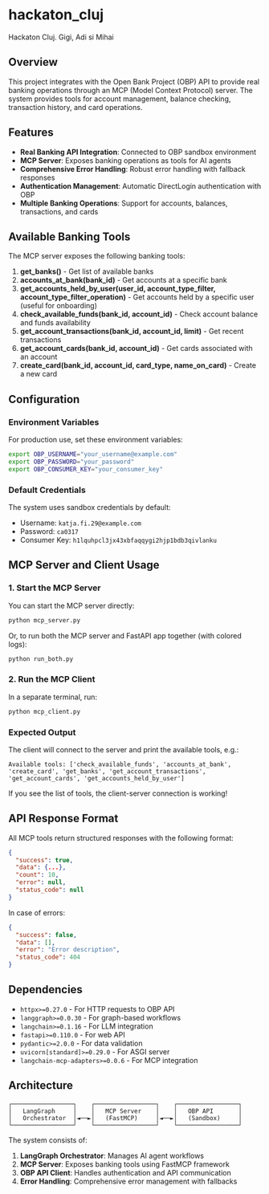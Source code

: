 # hackaton_cluj
Hackaton Cluj. Gigi, Adi si Mihai

## Overview

This project integrates with the Open Bank Project (OBP) API to provide real banking operations through an MCP (Model Context Protocol) server. The system provides tools for account management, balance checking, transaction history, and card operations.

## Features

- **Real Banking API Integration**: Connected to OBP sandbox environment
- **MCP Server**: Exposes banking operations as tools for AI agents
- **Comprehensive Error Handling**: Robust error handling with fallback responses
- **Authentication Management**: Automatic DirectLogin authentication with OBP
- **Multiple Banking Operations**: Support for accounts, balances, transactions, and cards

## Available Banking Tools

The MCP server exposes the following banking tools:

1. **get_banks()** - Get list of available banks
2. **accounts_at_bank(bank_id)** - Get accounts at a specific bank
3. **get_accounts_held_by_user(user_id, account_type_filter, account_type_filter_operation)** - Get accounts held by a specific user (useful for onboarding)
4. **check_available_funds(bank_id, account_id)** - Check account balance and funds availability
5. **get_account_transactions(bank_id, account_id, limit)** - Get recent transactions
6. **get_account_cards(bank_id, account_id)** - Get cards associated with an account
7. **create_card(bank_id, account_id, card_type, name_on_card)** - Create a new card

## Configuration

### Environment Variables

For production use, set these environment variables:

```bash
export OBP_USERNAME="your_username@example.com"
export OBP_PASSWORD="your_password"
export OBP_CONSUMER_KEY="your_consumer_key"
```

### Default Credentials

The system uses sandbox credentials by default:
- Username: `katja.fi.29@example.com`
- Password: `ca0317`
- Consumer Key: `h1lquhpcl3jx43xbfaqqygi2hjp1bdb3qivlanku`

## MCP Server and Client Usage

### 1. Start the MCP Server

You can start the MCP server directly:

```bash
python mcp_server.py
```

Or, to run both the MCP server and FastAPI app together (with colored logs):

```bash
python run_both.py
```

### 2. Run the MCP Client

In a separate terminal, run:

```bash
python mcp_client.py
```

### Expected Output

The client will connect to the server and print the available tools, e.g.:

```
Available tools: ['check_available_funds', 'accounts_at_bank', 'create_card', 'get_banks', 'get_account_transactions', 'get_account_cards', 'get_accounts_held_by_user']
```

If you see the list of tools, the client-server connection is working!

## API Response Format

All MCP tools return structured responses with the following format:

```json
{
  "success": true,
  "data": {...},
  "count": 10,
  "error": null,
  "status_code": null
}
```

In case of errors:

```json
{
  "success": false,
  "data": [],
  "error": "Error description",
  "status_code": 404
}
```

## Dependencies

- `httpx>=0.27.0` - For HTTP requests to OBP API
- `langgraph>=0.0.30` - For graph-based workflows
- `langchain>=0.1.16` - For LLM integration
- `fastapi>=0.110.0` - For web API
- `pydantic>=2.0.0` - For data validation
- `uvicorn[standard]>=0.29.0` - For ASGI server
- `langchain-mcp-adapters>=0.0.6` - For MCP integration

## Architecture

```
┌─────────────────┐    ┌─────────────────┐    ┌─────────────────┐
│   LangGraph     │    │   MCP Server    │    │   OBP API       │
│   Orchestrator  │◄──►│   (FastMCP)     │◄──►│   (Sandbox)     │
└─────────────────┘    └─────────────────┘    └─────────────────┘
```

The system consists of:
1. **LangGraph Orchestrator**: Manages AI agent workflows
2. **MCP Server**: Exposes banking tools using FastMCP framework
3. **OBP API Client**: Handles authentication and API communication
4. **Error Handling**: Comprehensive error management with fallbacks
